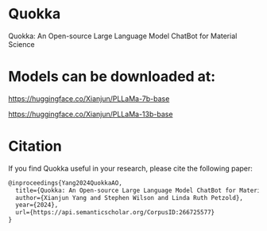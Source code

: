 # Quokka
Quokka: An Open-source Large Language Model ChatBot for Material Science

# Models can be downloaded at:
https://huggingface.co/Xianjun/PLLaMa-7b-base

https://huggingface.co/Xianjun/PLLaMa-13b-base

# Citation

If you find Quokka useful in your research, please cite the following paper:

```latex
@inproceedings{Yang2024QuokkaAO,
  title={Quokka: An Open-source Large Language Model ChatBot for Material Science},
  author={Xianjun Yang and Stephen Wilson and Linda Ruth Petzold},
  year={2024},
  url={https://api.semanticscholar.org/CorpusID:266725577}
}
```
